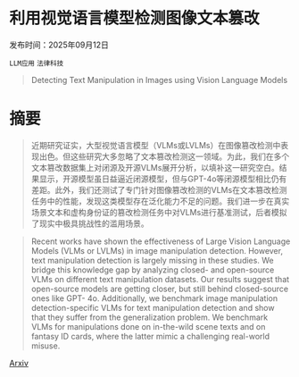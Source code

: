 # 利用视觉语言模型检测图像文本篡改

发布时间：2025年09月12日

`LLM应用` `法律科技`

> Detecting Text Manipulation in Images using Vision Language Models

# 摘要

> 近期研究证实，大型视觉语言模型（VLMs或LVLMs）在图像篡改检测中表现出色。但这些研究大多忽略了文本篡改检测这一领域。为此，我们在多个文本篡改数据集上对闭源及开源VLMs展开分析，以填补这一研究空白。结果显示，开源模型虽日益逼近闭源模型，但与GPT-4o等闭源模型相比仍有差距。此外，我们还测试了专门针对图像篡改检测的VLMs在文本篡改检测任务中的性能，发现这类模型存在泛化能力不足的问题。我们进一步在真实场景文本和虚构身份证的篡改检测任务中对VLMs进行基准测试，后者模拟了现实中极具挑战性的滥用场景。

> Recent works have shown the effectiveness of Large Vision Language Models (VLMs or LVLMs) in image manipulation detection. However, text manipulation detection is largely missing in these studies. We bridge this knowledge gap by analyzing closed- and open-source VLMs on different text manipulation datasets. Our results suggest that open-source models are getting closer, but still behind closed-source ones like GPT- 4o. Additionally, we benchmark image manipulation detection-specific VLMs for text manipulation detection and show that they suffer from the generalization problem. We benchmark VLMs for manipulations done on in-the-wild scene texts and on fantasy ID cards, where the latter mimic a challenging real-world misuse.

[Arxiv](https://arxiv.org/abs/2509.10278)